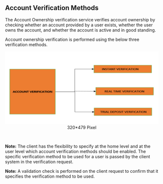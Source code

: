 
## Account Verification Methods

The Account Ownership verification service verifies account ownership by checking whether an account provided by a user exists, whether the user owns the account, and whether the account is active and in good standing. 

Account ownership verification is performed using the below three verification methods.

<center>

![image](../assets/images/AccountVerificationflows.png)
320*479 Pixel

&nbsp;

</center>


<!-- theme: info -->
 
>
**Note:** The client has the flexibility to specify at the home level and at the user level which account verification methods should be enabled. The specific verification method to be used for a user is passed by the client system in the verification request.



<!-- theme: info -->

>
**Note:** A validation check is performed on the client request to confirm that it specifies the verification method to be used.
